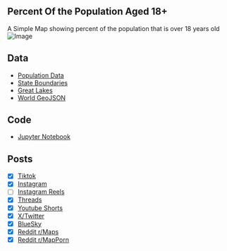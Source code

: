 ## Percent Of the Population Aged 18+
A Simple Map showing percent of the population that is over 18 years old
![Image](https://drive.google.com/uc?export=view&id=1WfuQEFrq3hKVeaMvhjA0sG2Tzz6s6APQ)

## Data
* [Population Data](https://data.census.gov/table/ACSST1Y2023.S0101?g=010XX00US$0400000)
* [State Boundaries](https://www.census.gov/geographies/mapping-files/time-series/geo/carto-boundary-file.html)
* [Great Lakes](https://usicecenter.gov/Products/GreatLakesData)
* [World GeoJSON](https://public.opendatasoft.com/explore/dataset/world-administrative-boundaries/export/?flg=en-us)

## Code
* [Jupyter Notebook](FormatData.ipynb)

## Posts
- [x] [Tiktok](https://www.tiktok.com/@vinemapper/video/7455889117641985323)
- [x] [Instagram](https://www.instagram.com/p/DEakJPxSUiz/)
- [ ] [Instagram Reels]()
- [x] [Threads](https://www.threads.net/@vinemapper/post/DEakJycS4j6)
- [x] [Youtube Shorts](https://youtube.com/shorts/kny1hKQOBsI)
- [x] [X/Twitter](https://x.com/VineMapper/status/1875622497925894558)
- [x] [BlueSky](https://bsky.app/profile/vinemapper.bsky.social/post/3lewsvx774224)
- [x] [Reddit r/Maps](https://www.reddit.com/r/Maps/comments/1htluvm/percentage_of_adult_population_2023/)
- [x] [Reddit r/MapPorn](https://www.reddit.com/r/MapPorn/comments/1htluj0/percentage_of_adult_population_2023/)
